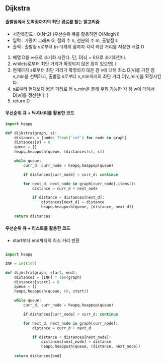 ## Dijkstra
#### 출발점에서 도착점까지의 최단 경로를 찾는 알고리즘

- 시간복잡도 : O(N^2) (우선순위 큐를 활용하면 O(NlogN))
- 입력 : 가중치 그래프 G, 점의 수 n, 선분의 수 m, 출발점 s
- 출력 : 출발점 s로부터 (n-1)개의 점까지 각각 최단 거리를 저장한 배열 D

1. 배열 D를 ∞으로 초기화 시킨다. 단, D[s] = 0으로 초기화한다.
2. while(s로부터 최단 거리가 확정되지 않은 점이 있으면) {
3. 현재까지 s로부터 최단 거리가 확정되지 않은 점 v에 대해 최소 D[v]를 가진 점 v_min을 선택하고, 출발점 s로부터 v_min까지의 최단 거리 D[v_min]을 확정시킨다.
4. s로부터 현재보다 짧은 거리로 점 v_min을 통해 우회 가능한 각 점 w에 대해서 D[w]를 갱신한다.
}
5. return D  


#### 우선순위 큐 + 딕셔너리를 활용한 코드

```python
import heapq

def dijkstra(graph, s):
    distances = {node: float('inf') for node in graph}
    distances[s] = 0
    queue = []
    heapq.heappush(queue, [distances[s], s])

    while queue:
        curr_d, curr_node = heapq.heappop(queue)

        if distances[curr_node] < curr_d: continue

        for next_d, next_node in graph[curr_node].items():
            distance = curr_d + next_node

            if distance < distances[next_d]:
                distances[next_d] = distance
                heapq.heappush(queue, [distance, next_d])
        
    return distances
```

#### 우선순위 큐 + 리스트를 활용한 코드
- start부터 end까지의 최소 거리 반환

```python

import heapq

INF = int(1e9) 

def dijkstra(graph, start, end):
    distances = [INF] * len(graph)
    distances[start] = 0
    queue = []
    heapq.heappush(queue, (0, start))

    while queue:
        curr_d, curr_node = heapq.heappop(queue)

        if distances[curr_node] < curr_d: continue

        for next_d, next_node in graph[curr_node]:
            distance = curr_d + next_d

            if distance < distances[next_node]:
                distances[next_node] = distance
                heapq.heappush(queue, (distance, next_node))
        
    return distances[end]

```
